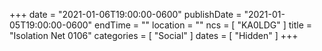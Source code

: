 +++
date = "2021-01-06T19:00:00-0600"
publishDate = "2021-01-05T19:00:00-0600"
endTime = ""
location = ""
ncs = [ "KA0LDG" ]
title = "Isolation Net 0106"
categories = [ "Social" ]
dates = [ "Hidden" ]
+++
